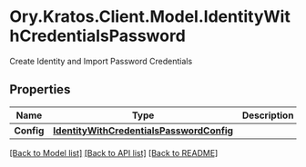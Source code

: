 # Ory.Kratos.Client.Model.IdentityWithCredentialsPassword
Create Identity and Import Password Credentials

## Properties

Name | Type | Description | Notes
------------ | ------------- | ------------- | -------------
**Config** | [**IdentityWithCredentialsPasswordConfig**](IdentityWithCredentialsPasswordConfig.md) |  | [optional] 

[[Back to Model list]](../README.md#documentation-for-models) [[Back to API list]](../README.md#documentation-for-api-endpoints) [[Back to README]](../README.md)

